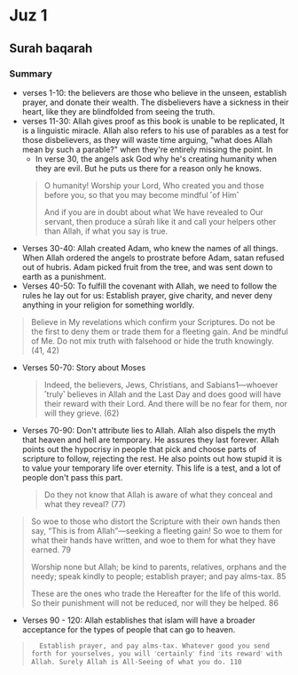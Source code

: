 # Juz 1

## Surah baqarah

### Summary

- verses 1-10: the believers are those who believe in the unseen, establish prayer, and donate their wealth. The disbelievers have a sickness in their heart, like they are blindfolded from seeing the truth. 
- verses 11-30: Allah gives proof as this book is unable to be replicated, It is a linguistic miracle. Allah also refers to his use of parables as a test for those disbelievers, as they will waste time arguing, "what does Allah mean by such a parable?" when they're entirely missing the point. In 
	- In verse 30, the angels ask God why he's creating humanity when they are evil. But he puts us there for a reason only he knows.
	>O humanity! Worship your Lord, Who created you and those before you, so that you may become mindful ˹of Him˺
	>
	>And if you are in doubt about what We have revealed to Our servant, then produce a sûrah like it and call your helpers other than Allah, if what you say is true.
- Verses 30-40: Allah created Adam, who knew the names of all things. When Allah ordered the angels to prostrate before Adam, satan refused out of hubris. Adam picked fruit from the tree, and was sent down to earth as a punishment.
- Verses 40-50: To fulfill the covenant with Allah, we need to follow the rules he lay out for us: Establish prayer, give charity, and never deny anything in your religion for something worldly.
>	Believe in My revelations which confirm your Scriptures. Do not be the first to deny them or trade them for a fleeting gain. And be mindful of Me. Do not mix truth with falsehood or hide the truth knowingly. (41, 42)
- Verses 50-70: Story about Moses
	>Indeed, the believers, Jews, Christians, and Sabians1—whoever ˹truly˺ believes in Allah and the Last Day and does good will have their reward with their Lord. And there will be no fear for them, nor will they grieve. (62)
- Verses 70-90: Don't attribute lies to Allah. Allah also dispels the myth that heaven and hell are temporary. He assures they last forever. Allah points out the hypocrisy in people that pick and choose parts of scripture to follow, rejecting the rest. He also points out how stupid it is to value your temporary life over eternity. This life is a test, and a lot of people don't pass this part. 
	>Do they not know that Allah is aware of what they conceal and what they reveal? (77)
	>
> 	So woe to those who distort the Scripture with their own hands then say, “This is from Allah”—seeking a fleeting gain! So woe to them for what their hands have written, and woe to them for what they have earned. 79
> 	
> 	Worship none but Allah; be kind to parents, relatives, orphans and the needy; speak kindly to people; establish prayer; and pay alms-tax. 85
> 	
> 	These are the ones who trade the Hereafter for the life of this world. So their punishment will not be reduced, nor will they be helped. 86
- Verses 90 - 120: Allah establishes that islam will have a broader acceptance for the types of people that can go to heaven. 
>		Establish prayer, and pay alms-tax. Whatever good you send forth for yourselves, you will ˹certainly˺ find ˹its reward˺ with Allah. Surely Allah is All-Seeing of what you do. 110
